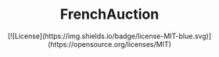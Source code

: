 <h1 align="center">FrenchAuction</h1>

<div align="center">
  [![License](https://img.shields.io/badge/license-MIT-blue.svg)](https://opensource.org/licenses/MIT)
</div>
